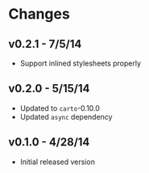 # Changes

## v0.2.1 - 7/5/14

* Support inlined stylesheets properly

## v0.2.0 - 5/15/14

* Updated to `carto`-0.10.0
* Updated `async` dependency

## v0.1.0 - 4/28/14

* Initial released version
